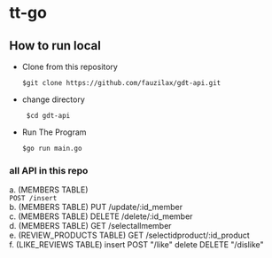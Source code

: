 # tt-go


<h2>How to run local</h2>

- Clone from this repository

  ``` $git clone https://github.com/fauzilax/gdt-api.git ```

- change directory 

  ``` $cd gdt-api```
 
- Run The Program

  ``` $go run main.go ```


<h3> all API in this repo</h3>

a. (MEMBERS TABLE)<br>
``` POST /insert ```<br>
b. (MEMBERS TABLE) PUT /update/:id_member <br>
c. (MEMBERS TABLE) DELETE /delete/:id_member <br>
d. (MEMBERS TABLE) GET /selectallmember <br>
e. (REVIEW_PRODUCTS TABLE) GET /selectidproduct/:id_product <br>
f. (LIKE_REVIEWS TABLE) insert POST "/like" delete DELETE "/dislike" <br>
